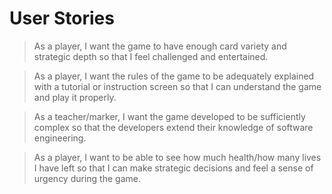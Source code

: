 # User Stories

> As a player, I want the game to have enough card variety and
strategic depth so that I feel challenged and entertained.

> As a player, I want the rules of the game to be adequately
explained with a tutorial or instruction screen so that I
can understand the game and play it properly.

> As a teacher/marker, I want the game developed to be sufficiently
complex so that the developers extend their knowledge of
software engineering.

> As a player, I want to be able to see how much health/how
many lives I have left so that I can make strategic decisions
and feel a sense of urgency during the game.